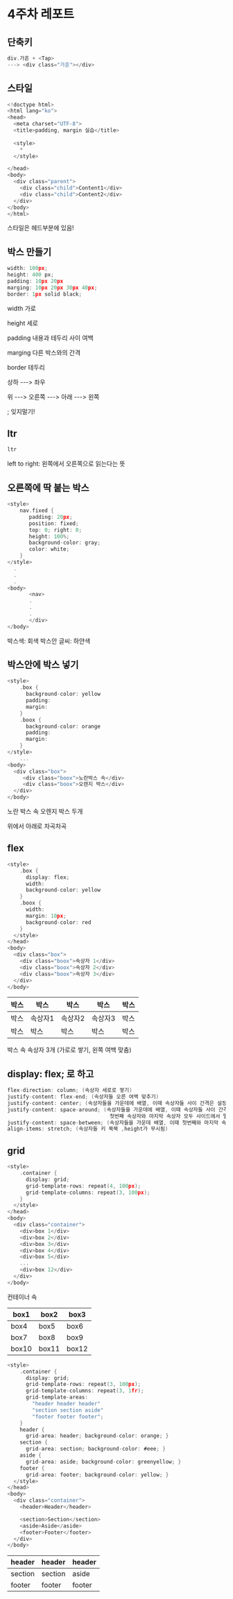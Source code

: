 # 4주차 레포트
## 단축키
```c
div.가흔 + <Tap>
---> <div class="가흔"></div>
```


## 스타일
```c
<!doctype html>
<html lang="ko">
<head>
  <meta charset="UTF-8">
  <title>padding, margin 실습</title>
  
  <style>
    *
  </style>

</head>
<body>
  <div class="parent">
    <div class="child">Content1</div>
    <div class="child">Content2</div>
  </div>
</body>
</html>
```
스타일은 헤드부분에 있음!

## 박스 만들기
```c
width: 100px;
height: 400 px;
padding: 10px 20px
marging: 10px 20px 30px 40px;
border: 1px solid black;
```
width 가로

height 세로


padding 내용과 테두리 사이 여백


marging 다른 박스와의 간격


border 테두리


상하 ---> 좌우


위 ---> 오른쪽 ---> 아래 ---> 왼쪽


; 잊지말기!

## ltr
```c
ltr
```
left to right: 왼쪽에서 오른쪽으로 읽는다는 뜻

## 오른쪽에 딱 붙는 박스 
```c
<style>
    nav.fixed {
       padding: 20px;
       position: fixed;
       top: 0; right: 0;
       height: 100%;
       background-color: gray; 
       color: white;
    } 
</style>
  .
  .
  .
<body>
       <nav>
       .
       .
       .
       </div>
</body>
```
박스색: 회색
박스안 글씨: 하얀색

## 박스안에 박스 넣기
```c
<style>
    .box {
      background-color: yellow
      padding: 
      margin:
    }
    .boox {
      background-color: orange
      padding: 
      margin: 
    }
</style>
    ...
<body>
  <div class="box">
     <div class="boox">노란박스 속</div>
     <div class="boox">오렌지 박스</div>
  </div>
</body>
```
노란 박스 속 오렌지 박스 두개

위에서 아래로 차곡차곡

## flex
```c
<style>
    .box {
      display: flex;
      width:
      background-color: yellow
    }
    .boox {
      width: 
      margin: 10px;
      background-color: red
    }
  </style>
</head>
<body>
  <div class="box">
    <div class="boox">속상자 1</div>
    <div class="boox">속상자 2</div>
    <div class="boox">속상자 3</div>
  </div>
</body>
```
|박스|박스|박스|박스|박스|
|----|----|----|----|----|
박스|속상자1|속상자2|속상자3|박스|
박스|박스|박스|박스|박스|


박스 속 속상자 3개 (가로로 쌓기, 왼쪽 여백 맞춤)

## display: flex; 로 하고
```c
flex-direction: column; (속상자 세로로 쌓기)
justify-content: flex-end; (속상자들 오른 여백 맞추기)
justify-content: center; (속상자들을 가운데에 배열, 이때 속상자들 사이 간격은 설정값)
justify-content: space-around; (속상자들을 가운데에 배열, 이때 속상자들 사이 간격은 모두 같음, 
                                 첫번째 속상자와 마지막 속상자 모두 사이드에서 떨어져 있음)
justify-content: space-between; (속상자들을 가운데 배열, 이때 첫번째와 마지막 속상자는 사이드에 붙어있음)
align-items: stretch; (속상자들 키 쭉쭉 ,height가 무시됨)
```

##  grid
```c
<style>
    .container {
      display: grid;
      grid-template-rows: repeat(4, 100px); 
      grid-template-columns: repeat(3, 100px);
    }
  </style>
</head>
<body>
  <div class="container">
    <div>box 1</div>
    <div>box 2</div>
    <div>box 3</div>
    <div>box 4</div>
    <div>box 5</div>
    ...
    <div>box 12</div>
  </div>
</body>
```
컨테이너 속



box1|box2|box3|
----|----|----|
box4|box5|box6|
box7|box8|box9|
box10|box11|box12|


```c
<style>
    .container {
      display: grid;
      grid-template-rows: repeat(3, 100px); 
      grid-template-columns: repeat(3, 1fr);
      grid-template-areas:
        "header header header"
        "section section aside"
        "footer footer footer";
    }
    header {
      grid-area: header; background-color: orange; }
    section {
      grid-area: section; background-color: #eee; }
    aside {
      grid-area: aside; background-color: greenyellow; }
    footer {
      grid-area: footer; background-color: yellow; }
  </style>
</head>
<body>
  <div class="container">
    <header>Header</header>

    <section>Section</section>
    <aside>Aside</aside>
    <footer>Footer</footer>
  </div>
</body>


```
header|header|header|
----|----|----|
section|section|aside|
footer|footer|footer|

